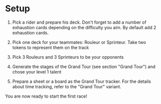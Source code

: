 # Setup

1. Pick a rider and prepare his deck. Don't forget to add a number of exhaustion cards depending on the difficulty you aim. By default add 2 exhaustion cards.

2. Pick one deck for your teammates: Rouleur or Sprinteur. Take two tokens to represent them on the track

3. Pick 3 Rouleurs and 3 Sprinteurs to be your opponents

4. Generate the stages of the Grand Tour (see section "Grand Tour") and chose your level 1 talent

5. Prepare a sheet or a board as the Grand Tour tracker. For the details about time tracking, refer to the "Grand Tour" variant.

You are now ready to start the first race!


